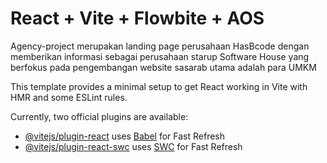 # React + Vite + Flowbite + AOS

Agency-project merupakan landing page perusahaan HasBcode dengan memberikan informasi sebagai perusahaan starup Software House yang berfokus pada pengembangan website sasarab utama adalah para UMKM

This template provides a minimal setup to get React working in Vite with HMR and some ESLint rules.

Currently, two official plugins are available:

- [@vitejs/plugin-react](https://github.com/vitejs/vite-plugin-react/blob/main/packages/plugin-react/README.md) uses [Babel](https://babeljs.io/) for Fast Refresh
- [@vitejs/plugin-react-swc](https://github.com/vitejs/vite-plugin-react-swc) uses [SWC](https://swc.rs/) for Fast Refresh
